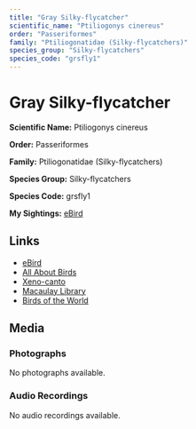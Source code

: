 ```yaml
---
title: "Gray Silky-flycatcher"
scientific_name: "Ptiliogonys cinereus"
order: "Passeriformes"
family: "Ptiliogonatidae (Silky-flycatchers)"
species_group: "Silky-flycatchers"
species_code: "grsfly1"
---
```


# Gray Silky-flycatcher

**Scientific Name:** Ptiliogonys cinereus

**Order:** Passeriformes

**Family:** Ptiliogonatidae (Silky-flycatchers)

**Species Group:** Silky-flycatchers

**Species Code:** grsfly1

**My Sightings:** [eBird](https://ebird.org/lifelist?r=world&time=life&spp=grsfly1)

## Links
* [eBird](https://ebird.org/species/grsfly1) 
* [All About Birds](https://www.allaboutbirds.org/guide/grsfly1) 
* [Xeno-canto](https://www.xeno-canto.org/species/grsfly1) 
* [Macaulay Library](https://search.macaulaylibrary.org/catalog?taxonCode=grsfly1&sort=rating_rank_desc)
* [Birds of the World](https://birdsoftheworld.org/bow/species/grsfly1)

## Media
### Photographs
No photographs available.

### Audio Recordings
No audio recordings available.
